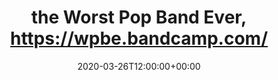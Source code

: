 ---
templateKey: event
id: 
date: 2020-03-26T12:00:00+00:00
eventTime: '12:00 pm'
title: 'the Worst Pop Band Ever, https://wpbe.bandcamp.com/'
artist: the Worst Pop Band Ever
city: Toronto
venue: https://wpbe.bandcamp.com/
group: The Worst Pop Band Ever
guests: "featuring the music of Adrean Farrugia and Joel Frahm, Chris Gale's Hector, Drew Birston's Orca, LEO37, Dafydd Hughes and more"
url: https://wpbe.bandcamp.com/
---